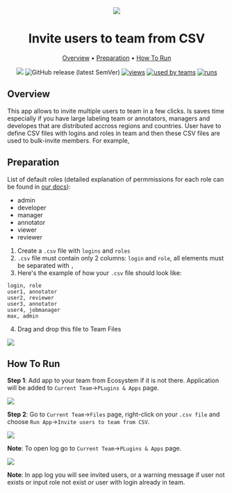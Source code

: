 <div align="center" markdown>

<img src="https://i.imgur.com/3Ty8mqK.png"/>

# Invite users to team from CSV

<p align="center">

  <a href="#Overview">Overview</a> •
  <a href="#Preparation">Preparation</a> •
  <a href="#How-To-Run">How To Run</a>
</p>

[![](https://img.shields.io/badge/slack-chat-green.svg?logo=slack)](https://supervise.ly/slack)
![GitHub release (latest SemVer)](https://img.shields.io/github/v/release/supervisely-ecosystem/invite-users-to-team-from-CSV)
[![views](https://app.supervise.ly/public/api/v3/ecosystem.counters?repo=supervisely-ecosystem/invite-users-to-team-from-CSV&counter=views&label=views)](https://supervise.ly)
[![used by teams](https://app.supervise.ly/public/api/v3/ecosystem.counters?repo=supervisely-ecosystem/invite-users-to-team-from-CSV&counter=downloads&label=used%20by%20teams)](https://supervise.ly)
[![runs](https://app.supervise.ly/public/api/v3/ecosystem.counters?repo=supervisely-ecosystem/invite-users-to-team-from-CSV&counter=runs&label=runs&123)](https://supervise.ly)

</div>

## Overview

This app allows to invite multiple users to team in a few clicks. Is saves time especially if you have large labeling team or annotators, managers and developes that are distributed accross regions and countries. User have to define CSV files with logins and roles in team and then these CSV files are used to bulk-invite members. For example,

## Preparation

List of default roles (detailed explanation of permmissions for each role can be found in [our docs](https://docs.supervise.ly/collaboration/members)):
- admin
- developer
- manager
- annotator 
- viewer
- reviewer

1. Create a `.csv` file with `logins` and `roles`
2. `.csv` file must contain only 2 columns: `login` and `role`, all elements must be separated with `,`
3. Here's the example of how your `.csv` file should look like:

```
login, role
user1, annotator 
user2, reviewer
user3, annotator
user4, jobmanager
max, admin
```

4. Drag and drop this file to Team Files



<img src="https://i.imgur.com/TEpBMXf.gif"/>



## How To Run 
**Step 1**: Add app to your team from Ecosystem if it is not there. Application will be added to `Current Team`->`PLugins & Apps` page. 

<img src="https://i.imgur.com/8olwkGI.png"/>



**Step 2**: Go to `Current Team`->`Files` page, right-click on your `.csv file` and choose `Run App`->`Invite users to team from CSV`. 

<img src="https://i.imgur.com/Y1TgrkG.png"/>



**Note**: To open log go to `Current Team`->`PLugins & Apps` page. 

<img src="https://i.imgur.com/FNu7fZh.png"/>



**Note**: In app log you will see invited users, or a warning message if user not exists or input role not exist or user with login already in team. 

